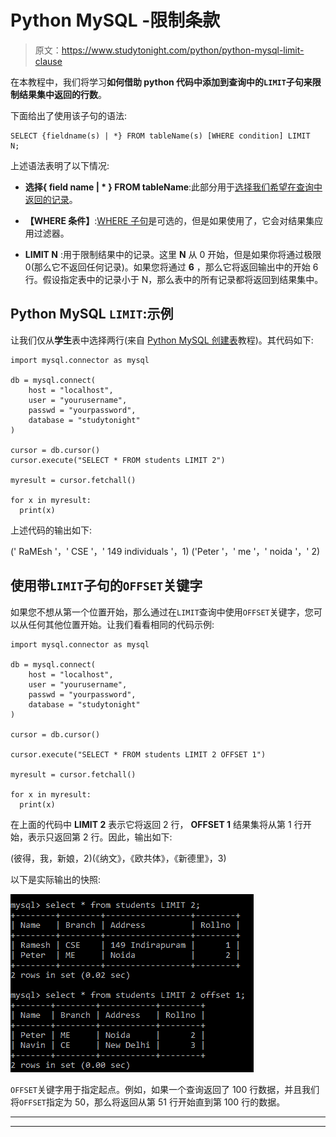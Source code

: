 # Python MySQL -限制条款

> 原文：<https://www.studytonight.com/python/python-mysql-limit-clause>

在本教程中，我们将学习**如何借助 python 代码中添加到查询中的`LIMIT`子句来限制结果集中返回的行数**。

下面给出了使用该子句的语法:

```
SELECT {fieldname(s) | *} FROM tableName(s) [WHERE condition] LIMIT  N;
```

上述语法表明了以下情况:

*   **选择{ field name | * } FROM tableName**:此部分用于[选择我们希望在查询中返回的记录](/python/python-mysql-select-data-from-table)。

*   **【WHERE 条件】**:[WHERE 子句](/python/python-mysql-where-clause)是可选的，但是如果使用了，它会对结果集应用过滤器。

*   **LIMIT N** :用于限制结果中的记录。这里 **N** 从 0 开始，但是如果你将通过极限 0(那么它不返回任何记录)。如果您将通过 **6** ，那么它将返回输出中的开始 6 行。假设指定表中的记录小于 N，那么表中的所有记录都将返回到结果集中。

## Python MySQL `LIMIT`:示例

让我们仅从**学生**表中选择两行(来自 [Python MySQL 创建表](/python/python-mysql-create-table)教程)。其代码如下:

```
import mysql.connector as mysql

db = mysql.connect(
    host = "localhost",
    user = "yourusername",
    passwd = "yourpassword",
    database = "studytonight"
)

cursor = db.cursor()
cursor.execute("SELECT * FROM students LIMIT 2")

myresult = cursor.fetchall()

for x in myresult:
  print(x) 
```

上述代码的输出如下:

(' RaMEsh '，' CSE '，' 149 individuals '，1) ('Peter '，' me '，' noida '，' 2)

## 使用带`LIMIT`子句的`OFFSET`关键字

如果您不想从第一个位置开始，那么通过在`LIMIT`查询中使用`OFFSET`关键字，您可以从任何其他位置开始。让我们看看相同的代码示例:

```
import mysql.connector as mysql

db = mysql.connect(
    host = "localhost",
    user = "yourusername",
    passwd = "yourpassword",
    database = "studytonight"
)

cursor = db.cursor()

cursor.execute("SELECT * FROM students LIMIT 2 OFFSET 1")

myresult = cursor.fetchall()

for x in myresult:
  print(x) 
```

在上面的代码中 **LIMIT 2** 表示它将返回 2 行， **OFFSET 1** 结果集将从第 1 行开始，表示只返回第 2 行。因此，输出如下:

(彼得，我，新娘，2)(《纳文》，《欧共体》，《新德里》，3)

以下是实际输出的快照:

![python mysql limit clause in SQL query](img/831b7071e9079ed7ec6d3c158140d664.png)

`OFFSET`关键字用于指定起点。例如，如果一个查询返回了 100 行数据，并且我们将`OFFSET`指定为 50，那么将返回从第 51 行开始直到第 100 行的数据。

* * *

* * *